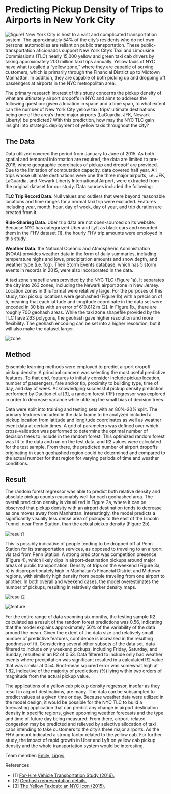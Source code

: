 # Predicting Pickup Density of Trips to Airports in New York City

![figure1](figure/Figure1.png)
New York City is host to a vast and complicated transportation system. The approximately 54% of the city’s residents who do not own personal automobiles are reliant on public transportation. These public-transportation aficionados support New York City’s Taxi and Limousine Commission’s (TLC) nearly 15,000 yellow and green taxi cab drivers by taking approximately 200 million taxi trips annually. Yellow taxis of NYC have what is called a “yellow zone,” where they are capable of serving customers, which is primarily through the Financial District up to Midtown Manhattan. In addition, they are capable of both picking up and dropping off passengers at airports in the NYC metropolitan area.

The primary research interest of this study concerns the pickup density of what are ultimately airport dropoffs in NYC and aims to address the following question: given a location in space and a time span, to what extent can the number of New York City yellow taxi trips’ ultimate destinations being one of the area’s three major airports (LaGuardia, JFK, Newark Liberty) be predicted? With this prediction, how may the NYC TLC gain insight into strategic deployment of yellow taxis throughout the city?

## The Data
Data utilized covered the period from January to June of 2015. As both spatial and temporal information are required, the data are limited to pre-2016, where geographic coordinates of pickup and dropoff are provided. Due to the limitation of computation capacity, data covered half year. All trips whose ultimate destinations were one the three major airports, i.e. JFK, LaGuardia, and Newark Liberty International Airport, were extracted from the original dataset for our study. Data sources included the following:

__TLC Trip Record Data__. Null values and outliers that were beyond reasonable locations and time ranges for a normal taxi trip were excluded. Features including year, month, hour, day of week, day of year, and trip duration are created from it.

__Ride-Sharing Data__.  Uber trip data are not open-sourced on its website. Because NYC has categorized Uber and Lyft as black cars and recorded them in the FHV dataset [1], the hourly FHV trip amounts were employed in this study.

__Weather Data__. the National Oceanic and Atmospheric Administration (NOAA) provides weather data in the form of daily summaries, including temperature highs and lows, precipitation amounts and snow depth, and weather type (i.e. fog). Their Storm Events database, which has 5 storm events in records in 2015, were also incorporated in the data.

A taxi zone shapefile was provided by the NYC TLC (Figure 1a). It separates the city into 263 zones, including the Newark airport zone in New Jersey. Location zones in this format were relatively large. For the purposes of this study, taxi pickup locations were geohashed (Figure 1b) with a precision of 5, meaning that each latitude and longitude coordinate in the data set were encoded in 30 bits with an error of 610.812 m [2]. In Figure 1b., there are roughly 700 geohash areas. While the taxi zone shapefile provided by the TLC have 263 polygons, the geohash gave higher resolution and more flexibility. The geohash encoding can be set into a higher resolution, but it will also make the dataset larger.

![zone](figure/zone.png)

## Method
Ensemble learning methods were employed to predict airport dropoff pickup density. A principal concern was selecting the most useful predictive features. To that end, features to initially consider include pickup location, number of passengers, fare and/or tip, proximity to building type, time of day, and day of week. Acknowledging successful pickup density prediction performed by Daulton et al [3], a random forest (RF) regressor was explored in order to decrease variance while utilizing the small bias of decision trees.

Data were split into training and testing sets with an 80%-20% split. The primary features included in the data frame to be analyzed included a pickup location from latitude and longitude coordinates as well as weather event data at certain times. A grid of parameters was defined over which cross-validation was performed to determine the optimal number of decision trees to include in the random forest. This optimized random forest was fit to the data and run on the test data, and R2  values were calculated for the test sample. From there, the predicted number of airport dropoffs originating in each geohashed region could be determined and compared to the actual number for that region for varying periods of time and weather conditions.

## Result
The random forest regressor was able to predict both relative density and absolute pickup counts reasonably well for each geohashed area. The overall prediction density is visualized in Figure 2a, where it can be observed that pickup density with an airport destination tends to decrease as one moves away from Manhattan. Interestingly, the model predicts a significantly visually less dense area of pickups to the east of the Lincoln Tunnel, near Penn Station, than the actual pickup density (Figure 2b).

![result1](figure/result1.png)

This is possibly indicative of people tending to be dropped off at Penn Station for its transportation services, as opposed to traveling to an airport via taxi from Penn Station. A strong predictor was competition presence (Figure 4), which likely dips in airport-destination pickups around major areas of public transportation. Density of trips on the weekend (Figure 3a, b) is disproportionately high in Manhattan’s Financial District and Midtown regions, with similarly high density from people traveling from one airport to another. In both overall and weekend cases, the model overestimates the number of pickups, resulting in relatively darker density maps.

![result2](figure/result2.png)

![feature](figure/featurerank.png)

For the entire range of data spanning six months, the testing sample R2  calculated as a result of the random forest predictions was 0.56, indicating that the model explains approximately 56% of the variability of the data around the mean. Given the extent of the data size and relatively small number of predictive features, confidence is increased in the resulting goodness of fit. Considering several other subsets of the data set, data filtered to include only weekend pickups, including Friday, Saturday, and Sunday, resulted in an R2 of 0.53. Data filtered to include only bad weather events where precipitation was significant resulted in a calculated R2 value that was similar at 0.54. Root-mean squared error was somewhat high at 1.82, indicative of the majority of predictions (2⁄3) lying within two orders of magnitude from the actual pickup value.

The applications of a yellow cab pickup density regressor, insofar as they result in airport destinations, are many. The data can be subsampled to predict values at a given time or day. Because weather data were utilized in the model design, it would be possible for the NYC TLC to build a forecasting application that can predict any change in airport destination density in specific regions, given upcoming weather forecasts and the type and time of future day being measured. From there, airport-related congestion may be predicted and relieved by selective allocation of taxi cabs intending to take customers to the city’s three major airports. As the FHV amount indicated a strong factor related to the yellow cab. For further study, the impact of rapid growth in Uber and Lyft on yellow cab pickup density and the whole transportation system would be interesting.

Team member:
[Emily](https://github.com/ekh331), [Lingyi](https://github.com/lingyielia)

References:
- [1] [For-Hire Vehicle Transportation Study (2016).](http://www1.nyc.gov/assets/operations/downloads/pdf/For-Hire-Vehicle-Transportation-Study.pdf)
- [2] [Geohash representation details.](https://github.com/tammoippen/geohash-hilbert)
- [3] [The Yellow Taxicab: an NYC Icon (2015).](http://sdaulton.github.io/TaxiPrediction/)
